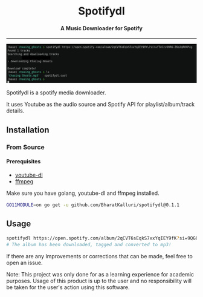  
<h1 align="center">Spotifydl</h1>
<h4 align="center">A Music Downloader for Spotify</h4>

----

![Spotifydl Demo](spotifydl.gif)

Spotifydl is a spotify media downloader.

It uses Youtube as the audio source and Spotify API for playlist/album/track details.

## Installation

### From Source

#### Prerequisites

- [youtube-dl](http://ytdl-org.github.io/youtube-dl/download.html)
- [ffmpeg](https://ffmpeg.org/download.html)

Make sure you have golang, youtube-dl and ffmpeg installed.
```bash
GO11MODULE=on go get -u github.com/BharatKalluri/spotifydl@0.1.1
```


## Usage

```bash
spotifydl https://open.spotify.com/album/2qCVT6sEqkS7xxYqIEY9fK?si=9QGOHnUrQb27Fb3dNY_Rlw
# The album has been downloaded, tagged and converted to mp3!
```

If there are any Improvements or corrections that can be made, feel free to open an issue.

Note: This project was only done for as a learning experience for academic purposes. Usage of this product is up to the user and no responsibility will be taken for the user's action using this software.
